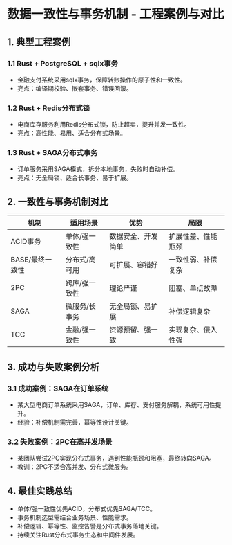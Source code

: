 # 数据一致性与事务机制 - 工程案例与对比

## 1. 典型工程案例

### 1.1 Rust + PostgreSQL + sqlx事务

- 金融支付系统采用sqlx事务，保障转账操作的原子性和一致性。
- 亮点：编译期校验、嵌套事务、错误回滚。

### 1.2 Rust + Redis分布式锁

- 电商库存服务利用Redis分布式锁，防止超卖，提升并发一致性。
- 亮点：高性能、易用、适合分布式场景。

### 1.3 Rust + SAGA分布式事务

- 订单服务采用SAGA模式，拆分本地事务，失败时自动补偿。
- 亮点：无全局锁、适合长事务、易于扩展。

## 2. 一致性与事务机制对比

| 机制 | 适用场景 | 优势 | 局限 |
|------|----------|------|------|
| ACID事务 | 单体/强一致性 | 数据安全、开发简单 | 扩展性差、性能瓶颈 |
| BASE/最终一致性 | 分布式/高可用 | 可扩展、容错好 | 一致性弱、补偿复杂 |
| 2PC | 跨库/强一致性 | 理论严谨 | 阻塞、单点故障 |
| SAGA | 微服务/长事务 | 无全局锁、易扩展 | 补偿逻辑复杂 |
| TCC | 金融/强一致性 | 资源预留、强一致 | 实现复杂、侵入性强 |

## 3. 成功与失败案例分析

### 3.1 成功案例：SAGA在订单系统

- 某大型电商订单系统采用SAGA，订单、库存、支付服务解耦，系统可用性提升。
- 经验：补偿机制需完善，幂等性设计关键。

### 3.2 失败案例：2PC在高并发场景

- 某团队尝试2PC实现分布式事务，遇到性能瓶颈和阻塞，最终转向SAGA。
- 教训：2PC不适合高并发、分布式微服务。

## 4. 最佳实践总结

- 单体/强一致性优先ACID，分布式优先SAGA/TCC。
- 事务机制选型需结合业务场景、性能需求。
- 补偿逻辑、幂等性、监控告警是分布式事务落地关键。
- 持续关注Rust分布式事务生态和中间件发展。
